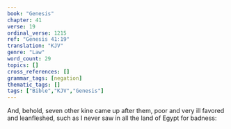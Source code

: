```yaml
---
book: "Genesis"
chapter: 41
verse: 19
ordinal_verse: 1215
ref: "Genesis 41:19"
translation: "KJV"
genre: "Law"
word_count: 29
topics: []
cross_references: []
grammar_tags: [negation]
thematic_tags: []
tags: ["Bible","KJV","Genesis"]
---
```

And, behold, seven other kine came up after them, poor and very ill favored and leanfleshed, such as I never saw in all the land of Egypt for badness:
